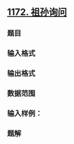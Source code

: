 ## [1172. 祖孙询问](https://www.acwing.com/problem/content/1174/)

### 题目

### 输入格式

### 输出格式

### 数据范围

### 输入样例：



### 题解
